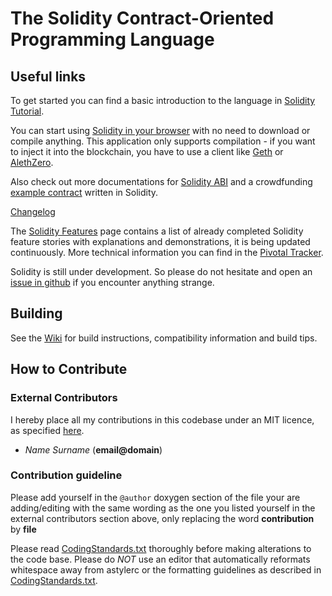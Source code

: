 # The Solidity Contract-Oriented Programming Language

## Useful links

To get started you can find a basic introduction to the language in [Solidity Tutorial](https://github.com/ethereum/wiki/wiki/Solidity-Tutorial).

You can start using [Solidity in your browser](https://chriseth.github.io/browser-solidity/) with no need to download or compile anything. This application only supports compilation - if you want to inject it into the blockchain, you have to use a client like [Geth](https://github.com/ethereum/go-ethereum/wiki) or [AlethZero](https://github.com/ethereum/alethzero).

Also check out more documentations for [Solidity ABI](https://github.com/ethereum/wiki/wiki/Solidity,-Docs-and-ABI) and a crowdfunding [example contract](https://github.com/chriseth/cpp-ethereum/wiki/Crowdfunding-example-contract-in-Solidity) written in Solidity.

[Changelog](https://github.com/ethereum/wiki/wiki/Solidity-Changelog)

The [Solidity Features](https://github.com/ethereum/wiki/wiki/Solidity-Features) page contains a list of already completed Solidity feature stories with explanations and demonstrations, it is being updated continuously. More technical information you can find in the [Pivotal Tracker](https://www.pivotaltracker.com/n/projects/1189488).

Solidity is still under development. So please do not hesitate and open an [issue in github](https://github.com/ethereum/solidity/issues) if you encounter anything strange.

## Building

See the [Wiki](https://github.com/ethereum/webthree-umbrella/wiki) for build instructions, compatibility information and build tips. 

## How to Contribute

### External Contributors

I hereby place all my contributions in this codebase under an MIT
licence, as specified [here](http://opensource.org/licenses/MIT).
- *Name Surname* (**email@domain**)

### Contribution guideline

Please add yourself in the `@author` doxygen  section of the file your are adding/editing
with the same wording as the one you listed yourself in the external contributors section above,
only replacing the word **contribution** by **file**

Please read [CodingStandards.txt](https://github.com/ethereum/webthree-umbrella/blob/develop/CodingStandards.txt) thoroughly before making alterations to the code base. Please do *NOT* use an editor that automatically reformats whitespace away from astylerc or the formatting guidelines as described in [CodingStandards.txt](https://github.com/ethereum/webthree-umbrella/blob/develop/CodingStandards.txt).
